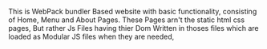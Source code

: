 This is WebPack bundler Based website with basic functionality, consisting of Home, Menu and About Pages. These Pages arn't the static html css pages, But rather Js Files having thier Dom Written in thoses files which are loaded as Modular JS files when they are needed,  
